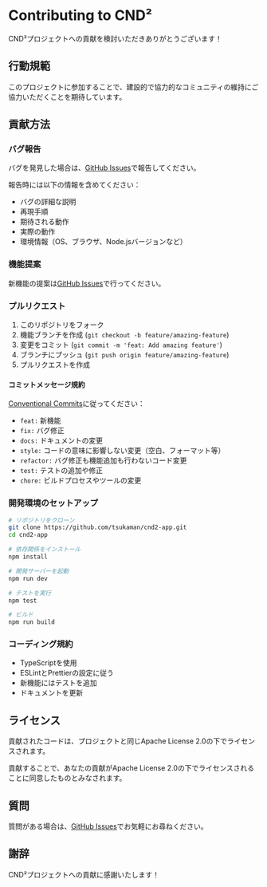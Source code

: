 # Contributing to CND²

CND²プロジェクトへの貢献を検討いただきありがとうございます！

## 行動規範

このプロジェクトに参加することで、建設的で協力的なコミュニティの維持にご協力いただくことを期待しています。

## 貢献方法

### バグ報告

バグを発見した場合は、[GitHub Issues](https://github.com/tsukaman/cnd2-app/issues)で報告してください。

報告時には以下の情報を含めてください：
- バグの詳細な説明
- 再現手順
- 期待される動作
- 実際の動作
- 環境情報（OS、ブラウザ、Node.jsバージョンなど）

### 機能提案

新機能の提案は[GitHub Issues](https://github.com/tsukaman/cnd2-app/issues)で行ってください。

### プルリクエスト

1. このリポジトリをフォーク
2. 機能ブランチを作成 (`git checkout -b feature/amazing-feature`)
3. 変更をコミット (`git commit -m 'feat: Add amazing feature'`)
4. ブランチにプッシュ (`git push origin feature/amazing-feature`)
5. プルリクエストを作成

#### コミットメッセージ規約

[Conventional Commits](https://www.conventionalcommits.org/)に従ってください：

- `feat:` 新機能
- `fix:` バグ修正
- `docs:` ドキュメントの変更
- `style:` コードの意味に影響しない変更（空白、フォーマット等）
- `refactor:` バグ修正も機能追加も行わないコード変更
- `test:` テストの追加や修正
- `chore:` ビルドプロセスやツールの変更

### 開発環境のセットアップ

```bash
# リポジトリをクローン
git clone https://github.com/tsukaman/cnd2-app.git
cd cnd2-app

# 依存関係をインストール
npm install

# 開発サーバーを起動
npm run dev

# テストを実行
npm test

# ビルド
npm run build
```

### コーディング規約

- TypeScriptを使用
- ESLintとPrettierの設定に従う
- 新機能にはテストを追加
- ドキュメントを更新

## ライセンス

貢献されたコードは、プロジェクトと同じApache License 2.0の下でライセンスされます。

貢献することで、あなたの貢献がApache License 2.0の下でライセンスされることに同意したものとみなされます。

## 質問

質問がある場合は、[GitHub Issues](https://github.com/tsukaman/cnd2-app/issues)でお気軽にお尋ねください。

## 謝辞

CND²プロジェクトへの貢献に感謝いたします！